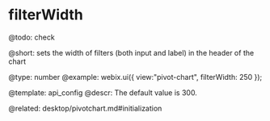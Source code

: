 filterWidth
=============

@todo:
	check 


@short:
	sets the width of filters (both input and label) in the header of the chart

@type: number
@example:
webix.ui({
    view:"pivot-chart",
    filterWidth: 250
});

@template:	api_config
@descr:
The default value is 300.

@related:
desktop/pivotchart.md#initialization

